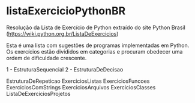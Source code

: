 # listaExercicioPythonBR
Resolução da Lista de Exercício de Python extraído do site Python Brasil (https://wiki.python.org.br/ListaDeExercicios)


Esta é uma lista com sugestões de programas implementadas em Python. Os exercícios estão divididos em categorias e procuram obedecer uma ordem de dificuldade crescente.


1 - EstruturaSequencial
2 - EstruturaDeDecisao

EstruturaDeRepeticao
ExerciciosListas
ExerciciosFuncoes
ExerciciosComStrings
ExerciciosArquivos
ExerciciosClasses
ListaDeExerciciosProjetos
